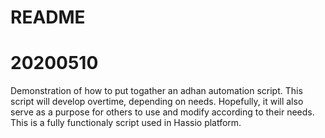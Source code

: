 # README
# 20200510

Demonstration of how to put togather an adhan automation script. This script 
will develop overtime, depending on needs. Hopefully, it will also serve as a
purpose for others to use and modify according to their needs. This is a fully
functionaly script used in Hassio platform.
